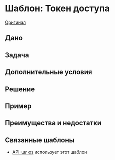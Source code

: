 # Шаблон: Токен доступа

[Оригинал](https://microservices.io/patterns/security/access-token.html)

## Дано

## Задача

## Дополнительные условия

## Решение

## Пример

## Преимущества и недостатки

## Связанные шаблоны

* [API-шлюз](../External-API/api-gateway.md) использует этот шаблон